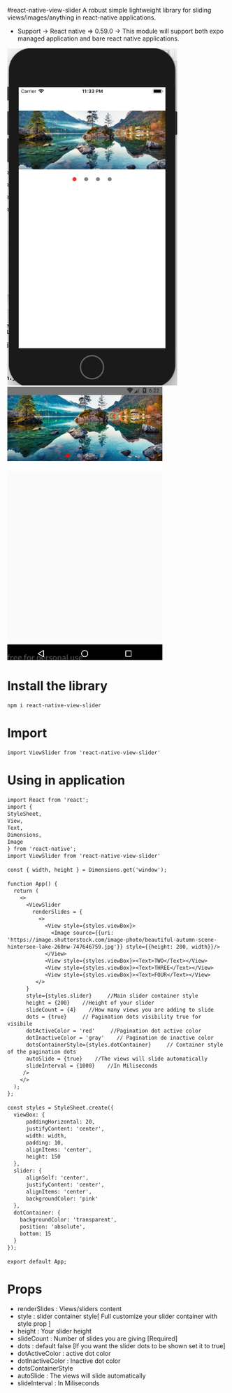 #react-native-view-slider
A robust simple lightweight library for sliding views/images/anything in react-native applications.

- Support
  -> React native => 0.59.0
  -> This module will support both expo managed application and bare react native applications.


![React-native-view-slider](demo.png) ![React-native-view-slider](demo-android.png)


# Install the library

    npm i react-native-view-slider

# Import

    import ViewSlider from 'react-native-view-slider'

# Using in application

    import React from 'react';
    import {
    StyleSheet,
    View,
    Text,
    Dimensions,
    Image
    } from 'react-native';
    import ViewSlider from 'react-native-view-slider'

    const { width, height } = Dimensions.get('window');

    function App() {
      return (
        <>
          <ViewSlider 
            renderSlides = {
              <>
                <View style={styles.viewBox}>
                  <Image source={{uri: 'https://image.shutterstock.com/image-photo/beautiful-autumn-scene-hintersee-lake-260nw-747646759.jpg'}} style={{height: 200, width}}/>
                </View>
                <View style={styles.viewBox}><Text>TWO</Text></View>
                <View style={styles.viewBox}><Text>THREE</Text></View>
                <View style={styles.viewBox}><Text>FOUR</Text></View>
             </>
          }
          style={styles.slider}     //Main slider container style
          height = {200}    //Height of your slider
          slideCount = {4}    //How many views you are adding to slide
          dots = {true}     // Pagination dots visibility true for visibile 
          dotActiveColor = 'red'     //Pagination dot active color
          dotInactiveColor = 'gray'    // Pagination do inactive color
          dotsContainerStyle={styles.dotContainer}     // Container style of the pagination dots
          autoSlide = {true}    //The views will slide automatically
          slideInterval = {1000}    //In Miliseconds
         />
        </>
      );
    };

    const styles = StyleSheet.create({
      viewBox: {
          paddingHorizontal: 20,
          justifyContent: 'center',
          width: width,
          padding: 10,
          alignItems: 'center',
          height: 150
      },
      slider: {
          alignSelf: 'center',
          justifyContent: 'center',
          alignItems: 'center',
          backgroundColor: 'pink'
      },
      dotContainer: {
        backgroundColor: 'transparent',
        position: 'absolute',
        bottom: 15
      }
    });

    export default App;


# Props

* renderSlides : Views/sliders content 
* style : slider container style[ Full customize your slider container with style prop ]
* height : Your slider height
* slideCount : Number of slides you are giving [Required]
* dots : default false [If you want the slider dots to be shown set it to true]
* dotActiveColor : active dot color
* dotInactiveColor : Inactive dot color 
* dotsContainerStyle
* autoSlide : The views will slide automatically
* slideInterval :  In Miliseconds